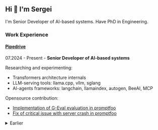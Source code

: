 ## Hi 👋 I'm Sergei

I'm Senior Developer of AI-based systems. Have PhD in Engineering.

### Work Experience

#### [Pipedrive](https://www.pipedrive.com/)

07.2024 - Present - **Senior Developer of AI-based systems**

Researching and experimenting:
- Transformers architecture internals
- LLM-serving tools: llama.cpp, vllm, sglang
- AI-agents frameworks: langchain, llamaindex, autogen, BeeAI, MCP

Opensource contribution:
- [Implementation of G-Eval evaluation in promptfoo](https://github.com/promptfoo/promptfoo/pull/2436)
- [Fix of critical issue with server crash in promptfoo](https://github.com/promptfoo/promptfoo/pull/3593)

<details>

<summary>Earlier</summary>

05.2020 - 06.2024 - **Senior Backend Developer**

One of cofounders (technical part) of [AI-powered Sales Assistant (AISA)](https://www.pipedrive.com/en/newsroom/pipedrive-unveiled-ai-powered-sales-assistant-to-significantly-boost-sales-performance)
- idea and implementation method of company-specific AI assistant;
- research and development of project prototype;
- ML algorithm update with automatic features selection and next action recommendation;
- full pipeline to delivery predictions and recommendations to customers;

Publications:
- [Naive Bayes Classifier Amplification](https://medium.com/pipedrive-engineering/naive-bayes-classifier-amplification-cedd959e002d)
- [Markovian Recommendations | Markov Chains](https://medium.com/pipedrive-engineering/next-best-action-recommendations-based-on-the-naive-bayes-behavioral-model-and-non-markovian-4e7a3d04cebc)

Opensource:
- [multithreading and multiprocessing tasks executor](https://github.com/schipiga/tasks-pool)
- [nodejs interactive debugger](https://github.com/schipiga/i-debug)
- [couchdb adapter for migration tool](https://github.com/schipiga/east-couchdb)
- [bug fixing in react player component](https://github.com/cookpete/react-player/pull/894)

08.2018 - 05.2020 - **Machine Learning Engineer**

Responsibilities:
- Develop solutions for production AI;
- Machine learning tools troubleshooting;
- Data scientists support;

Publications:
- [ML Code vs AWS Lambda Limits](https://medium.com/pipedrive-developers/ml-code-vs-aws-lambda-limits-6deb78a7e911)
- [Distribution density score](https://medium.com/@chipiga86/distribution-density-score-d8d22c9055b1)
- [Python monkey-patching like a boss](https://medium.com/@chipiga86/python-monkey-patching-like-a-boss-87d7ddb8098e)
- [Machine learning in tests generating](https://medium.com/@chipiga86/machine-learning-in-tests-generating-fcdd98a23d10)

OpenSource:
 - [Easy converter pandas -> tfrecords & tfrecords -> pandas](https://github.com/schipiga/pandas-tfrecords)
 - [Concurrent Queue Consumer](https://github.com/schipiga/queue-consumer)
 - [Minor fix in xgboost](https://github.com/dmlc/xgboost/pull/3676)
 - Minor fixes in mlflow:
   - https://github.com/mlflow/mlflow/pull/641
   - https://github.com/mlflow/mlflow/pull/658

#### [Derivco](https://www.derivco.com/)

04.2017 - 08.2018 - **Senior Automation Engineer**

Responsibilities:
- Technical leader of automation team
- Automation processes curation
- Automation tools selection
- Corporate automation tools development

Achievements:
- Set up automation flow and team from scratch
- Involved code review to automation flow
- Detailed documentation of all developed projects
- Developed automation courses for QA engineers

OpenSource:
- [Founder of functional testing platform GlaceJS](https://github.com/glacejs)
- [Jython library for native applications testing](https://github.com/schipiga/som)
- [Contribution to vuejs](https://github.com/vuejs/vue/pull/7738)
- Contribution to pixijs:
  - https://github.com/pixijs/pixijs/pull/4730
  - https://github.com/pixijs/pixijs/pull/4744
  - https://github.com/pixijs/pixijs/pull/4748
  - https://github.com/pixijs/pixijs/pull/4752

Presentaions:
- Speaker on TallinnJS Meetup;
- Speaker on Derivco DevNight "Automation";
- Speaker on Tallinn DevClub;

#### [Mirantis](https://www.mirantis.com/)

11.2016 - 04.2017 - **Senior Automation Engineer**

Responsibilities:
- [Architectural solutions of stepler project](https://github.com/Mirantis/stepler)
- Coordinating of stepler developers team
- Code review of stepler project.

Achievements:
- Cofounder, architect and core developer of stepler project:
  - http://stepler.readthedocs.io/
  - https://github.com/mirantis/stepler

OpenSource:
- [POM - microframework for Web UI testing](https://github.com/sergeychipiga/pom)
- [Dilium - distributed selenium with ansible](https://github.com/sergeychipiga/dilium)

Publications:
- [Python memory management to avoid leaks](http://automated-testing.info/t/cziklicheskie-ssylki-bez-utechek-pamyati-i-destrukcziya-obektov-v-pythone)
- [Web UI testing with POM](http://automated-testing.info/t/pom-kak-instrument-bystrogo-i-udobnogo-napisaniya-ui-testov-na-python)
- [STEPS-architecture for OpenStack testing](http://automated-testing.info/t/steps-arhitektura-na-primere-horizon-testov-openstacka)

03.2016 - 10.2016 - **Automation Engineer**

Responsibilities:
- Horizon QA
- Openstack testing
- Automation testing with selenium
- Code review
- Test coverage
- Test design

#### [Yandex](https://yandex.com/)

02.2014 - 02.2016 - **Automation Engineer**

Responsibilities:
- UI automated testing at ZOO of operation systems.
- Setup testbed at different operation systems.
- Cloud automated testing.
- Curation of junior automation engineers.
- Architect and main contributor to test framework.

OpenSource:
- [Participant of allure team](https://github.com/allure-framework)
- [Developer of nose-allure-plugin](https://pypi.python.org/pypi/nose-allure-plugin)
- Contribution to mitmproxy, uisoup, selenium, jenkins-allure-plugin, jenkins-naginator-plugin, pytest-allure-adaptor, pytest-ordering

#### [BARS Group](https://bars.group/)

05.2013 - 02.2014 - **Web Developer**

Responsibilities:
- Participation in the development of the "BARS.E-School" with Python, JavaScript, HTML, using frameworks Django, M3, ExtJS.

#### [Flatstack](https://www.flatstack.ru/)

04.2012 - 05.2013 - **Web Developer**

Responsibilities:
- Web Application Development with Ruby-on-Rails, CoffeeScript.
- Backend development for iOS-clients.
- Code review of junior developers.

#### [FIX LLC](https://www.fix.ru/)

04.2011 - 02.2013 - **QA Team Lead**

Responsibilities:
- Quality Assurance of https://open.kzn.ru

12.2010 - 04.2011 - **QA Engineer**

Responsibilities:
- Software testing
- Bug reporting
</details>
